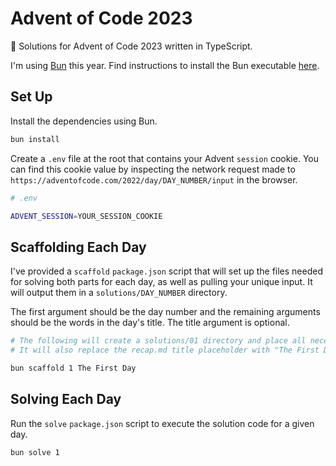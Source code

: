 # Advent of Code 2023

🎅 Solutions for Advent of Code 2023 written in TypeScript.

I'm using [Bun](https://bun.sh) this year. Find instructions to install the Bun executable [here](https://bun.sh/docs/installation).

## Set Up

Install the dependencies using Bun.

```bash
bun install
```

Create a `.env` file at the root that contains your Advent `session` cookie. You can find this cookie value by inspecting the network request made to `https://adventofcode.com/2022/day/DAY_NUMBER/input` in the browser.

```bash
# .env

ADVENT_SESSION=YOUR_SESSION_COOKIE
```

## Scaffolding Each Day

I've provided a `scaffold` `package.json` script that will set up the files needed for solving both parts for each day, as well as pulling your unique input. It will output them in a `solutions/DAY_NUMBER` directory.

The first argument should be the day number and the remaining arguments should be the words in the day's title. The title argument is optional.

```bash
# The following will create a solutions/01 directory and place all necessary files there.
# It will also replace the recap.md title placeholder with "The First Day"

bun scaffold 1 The First Day
```

## Solving Each Day

Run the `solve` `package.json` script to execute the solution code for a given day.

```bash
bun solve 1
```
